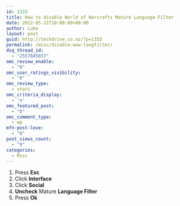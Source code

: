 ```yaml
---
id: 1333
title: How to disable World of Warcrafts Mature Language Filter
date: 2012-05-21T10:00:09+00:00
author: Luke
layout: post
guid: http://techdrive.co.nz/?p=1333
permalink: /misc/disable-wow-langfilter/
dsq_thread_id:
  - "2557845037"
omc_review_enable:
  - "0"
omc_user_ratings_visibility:
  - "0"
omc_review_type:
  - stars
omc_criteria_display:
  - 'n'
omc_featured_post:
  - "0"
omc_comment_type:
  - wp
mfn-post-love:
  - "0"
post_views_count:
  - "9"
categories:
  - Misc
---
```

  1. Press **Esc**
  2. Click **Interface**
  3. Click **Social**
  4. **Uncheck** Mature **Language Filter**
  5. Press **Ok**